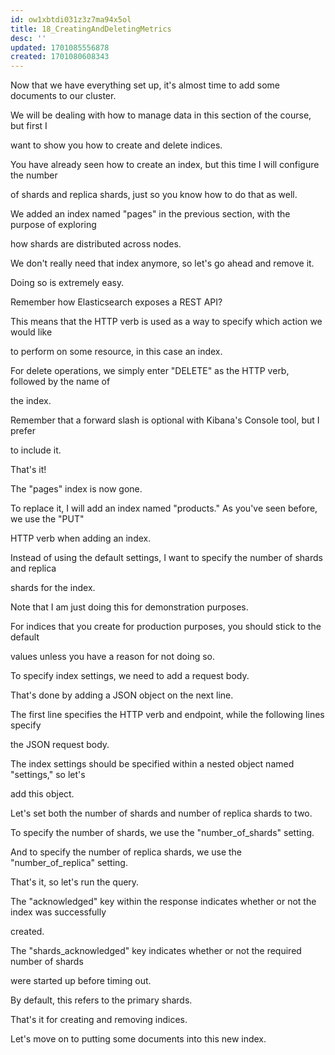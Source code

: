 ```yaml
---
id: ow1xbtdi031z3z7ma94x5ol
title: 18_CreatingAndDeletingMetrics
desc: ''
updated: 1701085556878
created: 1701080608343
---
```

Now that we have everything set up, it's almost time to add some documents to our cluster.

We will be dealing with how to manage data in this section of the course, but first I

want to show you how to create and delete indices.

You have already seen how to create an index, but this time I will configure the number

of shards and replica shards, just so you know how to do that as well.

We added an index named "pages" in the previous section, with the purpose of exploring

how shards are distributed across nodes.

We don't really need that index anymore, so let's go ahead and remove it.

Doing so is extremely easy.

Remember how Elasticsearch exposes a REST API?

This means that the HTTP verb is used as a way to specify which action we would like

to perform on some resource, in this case an index.

For delete operations, we simply enter "DELETE" as the HTTP verb, followed by the name of

the index.

Remember that a forward slash is optional with Kibana's Console tool, but I prefer

to include it.

That's it!

The "pages" index is now gone.

To replace it, I will add an index named "products." As you've seen before, we use the "PUT"

HTTP verb when adding an index.

Instead of using the default settings, I want to specify the number of shards and replica

shards for the index.

Note that I am just doing this for demonstration purposes.

For indices that you create for production purposes, you should stick to the default

values unless you have a reason for not doing so.

To specify index settings, we need to add a request body.

That's done by adding a JSON object on the next line.

The first line specifies the HTTP verb and endpoint, while the following lines specify

the JSON request body.

The index settings should be specified within a nested object named "settings," so let's

add this object.

Let's set both the number of shards and number of replica shards to two.

To specify the number of shards, we use the "number_of_shards" setting.

And to specify the number of replica shards, we use the "number_of_replica" setting.

That's it, so let's run the query.

The "acknowledged" key within the response indicates whether or not the index was successfully

created.

The "shards_acknowledged" key indicates whether or not the required number of shards

were started up before timing out.

By default, this refers to the primary shards.

That's it for creating and removing indices.

Let's move on to putting some documents into this new index.